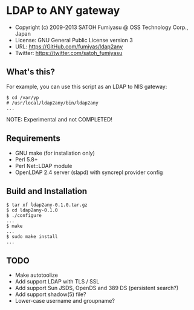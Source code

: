 LDAP to ANY gateway
======================================================================

  * Copyright (c) 2009-2013 SATOH Fumiyasu @ OSS Technology Corp., Japan
  * License: GNU General Public License version 3
  * URL: <https://GitHub.com/fumiyas/ldap2any>
  * Twitter: <https://twitter.com/satoh_fumiyasu>

What's this?
---------------------------------------------------------------------

For example, you can use this script as an LDAP to NIS gateway:

    $ cd /var/yp
    # /usr/local/ldap2any/bin/ldap2any
    ...

NOTE: Experimental and not COMPLETED!

Requirements
----------------------------------------------------------------------

  * GNU make (for installation only)
  * Perl 5.8+
  * Perl Net::LDAP module
  * OpenLDAP 2.4 server (slapd) with syncrepl provider config

Build and Installation
----------------------------------------------------------------------

    $ tar xf ldap2any-0.1.0.tar.gz
    $ cd ldap2any-0.1.0
    $ ./configure
    ...
    $ make
    ...
    $ sudo make install
    ...

TODO
----------------------------------------------------------------------

  * Make autotoolize
  * Add support LDAP with TLS / SSL
  * Add support Sun JSDS, OpenDS and 389 DS (persistent search?)
  * Add support shadow(5) file?
  * Lower-case username and groupname?

